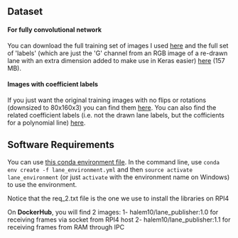 ## Dataset
#### For fully convolutional network
You can download the full training set of images I used [here](https://www.dropbox.com/s/rrh8lrdclzlnxzv/full_CNN_train.p?dl=0) and the full set of 'labels' (which are just the 'G' channel from an RGB image of a re-drawn lane with an extra dimension added to make use in Keras easier) [here](https://www.dropbox.com/s/ak850zqqfy6ily0/full_CNN_labels.p?dl=0) (157 MB).

#### Images with coefficient labels
If you just want the original training images with no flips or rotations (downsized to 80x160x3) you can find them [here](https://www.dropbox.com/s/1bnp70bhaz5kma9/coeffs_train.p?dl=0). You can also find the related coefficient labels (i.e. not the drawn lane labels, but the cofficients for a polynomial line) [here](https://www.dropbox.com/s/ieulvrcooetrlmd/coeffs_labels.p?dl=0).

## Software Requirements
You can use [this conda environment file](lane_environment.yml). In the command line, use `conda env create -f lane_environment.yml` and then `source activate lane_environment` (or just `activate` with the environment name on Windows) to use the environment.

Notice that the req_2.txt file is the one we use to install the libraries on RPI4

On **DockerHub**, you will find 2 images:
1- halem10/lane_publisher:1.0 for receiving frames via socket from RPI4 host
2- halem10/lane_publisher:1.1 for receiving frames from RAM through IPC